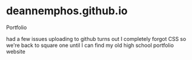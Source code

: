# deannemphos.github.io
Portfolio


had a few issues uploading to github
turns out I completely forgot CSS so we're back to square one until I can find my old high school portfolio website
